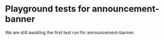 # Playground tests for announcement-banner
We are still awaiting the first test run for announcement-banner.
